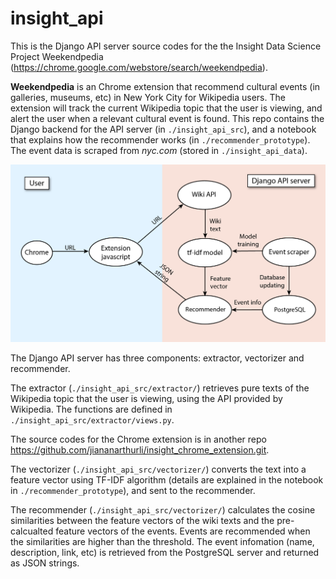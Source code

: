 # insight_api

This is the Django API server source codes for the the Insight Data Science Project Weekendpedia (https://chrome.google.com/webstore/search/weekendpedia). 

**Weekendpedia** is an Chrome extension that recommend cultural events (in galleries, museums, etc) in New York City for Wikipedia users. The extension will track the current Wikipedia topic that the user is viewing, and alert the user when a relevant cultural event is found. This repo contains the Django backend for the API server (in ```./insight_api_src```), and a notebook that explains how the recommender works (in ```./recommender_prototype```). The event data is scraped from *nyc.com* (stored in ```./insight_api_data```).

![API service](./Images/FrontEndBackEnd.png "Weekendpedia")

The Django API server has three components: extractor, vectorizer and recommender. 

The extractor (```./insight_api_src/extractor/```) retrieves pure texts of the Wikipedia topic that the user is viewing, using the API provided by Wikipedia. The functions are defined in ```./insight_api_src/extractor/views.py```.

The source codes for the Chrome extension is in another repo <https://github.com/jiananarthurli/insight_chrome_extension.git>. 

The vectorizer (```./insight_api_src/vectorizer/```) converts the text into a feature vector using TF-IDF algorithm (details are explained in the notebook in ```./recommender_prototype```), and sent to the recommender.

The recommender (```./insight_api_src/vectorizer/```) calculates the cosine similarities between the feature vectors of the wiki texts and the pre-calcualted feature vectors of the events. Events are recommended when the similarities are higher than the threshold. The event infomation (name, description, link, etc) is retrieved from the PostgreSQL server and returned as JSON strings. 
